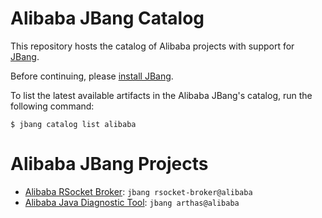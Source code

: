 Alibaba JBang Catalog
==========================

This repository hosts the catalog of Alibaba projects with support for [JBang](https://jbang.dev/).

Before continuing, please [install JBang](https://www.jbang.dev/download/).

To list the latest available artifacts in the Alibaba JBang's catalog, run the following command:

```
$ jbang catalog list alibaba
```

# Alibaba JBang Projects

* [Alibaba RSocket Broker](https://github.com/alibaba/alibaba-rsocket-broker): `jbang rsocket-broker@alibaba` 
* [Alibaba Java Diagnostic Tool](https://github.com/alibaba/arthas): `jbang arthas@alibaba`
